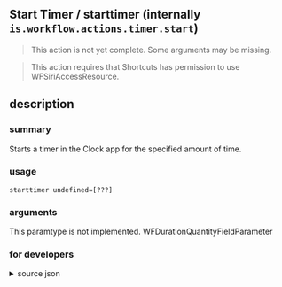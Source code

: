 
## Start Timer / starttimer (internally `is.workflow.actions.timer.start`)

> This action is not yet complete. Some arguments may be missing.


> This action requires that Shortcuts has permission to use WFSiriAccessResource.


## description
### summary
Starts a timer in the Clock app for the specified amount of time.


### usage
`starttimer undefined=[???]`

### arguments
This paramtype is not implemented. WFDurationQuantityFieldParameter

### for developers

<details><summary>source json</summary>
<p>
```json
{
	"ActionClass": "WFStartTimerAction",
	"ActionKeywords": [
		"timer",
		"set",
		"clock",
		"stopwatch",
		"watch"
	],
	"AppIdentifier": "com.apple.mobiletimer",
	"Category": "Calendar",
	"Description": {
		"DescriptionSummary": "Starts a timer in the Clock app for the specified amount of time."
	},
	"InputPassthrough": true,
	"Name": "Start Timer",
	"Parameters": [
		{
			"Class": "WFDurationQuantityFieldParameter",
			"Key": "WFDuration",
			"Label": "Duration",
			"Placeholder": "30",
			"TextAlignment": "Right"
		}
	],
	"RequiredResources": [
		"WFSiriAccessResource"
	]
}
```
</p></details>

